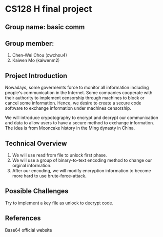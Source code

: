 # CS128 H final project

## Group name: basic comm
## Group member:
1. Chen-Wei Chou (cwchou4)
2. Kaiwen Mo (kaiwenm2)
## Project Introduction
Nowadays, some govermemts force to monitor all information including people's communication in the Internet. Some companies cooperate with their authority to implement censorship through machines to block or cancel some information. Hence, we desire to create a secure code software to exchange information under machines censorship.

We will introduce crypotography to encrypt and decrypt our communication and data to allow users to have a secure method to exchange information. The idea is from Mooncake history in the Ming dynasty in China.

## Technical Overview
1. We will use read from file to unlock first phase.
2. We will use a group of binary-to-text encoding method to change our orginal information.
3. After our encoding, we will modify encryption information to become more hard to use brute-force-attack.

## Possible Challenges
Try to implement a key file as unlock to decrypt code.

## References
Base64 official website
